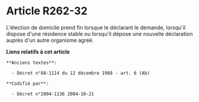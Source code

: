 # Article R262-32

L'élection de domicile prend fin lorsque le déclarant le demande, lorsqu'il dispose d'une résidence stable ou lorsqu'il
dépose une nouvelle déclaration auprès d'un autre organisme agréé.

**Liens relatifs à cet article**

	**Anciens textes**:

	  - Décret n°88-1114 du 12 décembre 1988 - art. 6 (Ab)

	**Codifié par**:

	  - Décret n°2004-1136 2004-10-21
